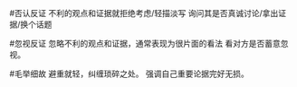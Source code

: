 #否认反证
不利的观点和证据就拒绝考虑/轻描淡写
询问其是否真诚讨论/拿出证据/换个话题

#忽视反证 
忽略不利的观点和证据，通常表现为很片面的看法
看对方是否蓄意忽视。

#毛举细故
避重就轻，纠缠琐碎之处。
强调自己重要论据完好无损。


